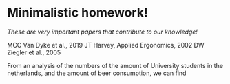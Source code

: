 # Minimalistic homework!

*These are very important papers that contribute to our knowledge!*

MCC Van Dyke et al., 2019
JT Harvey, Applied Ergonomics, 2002
DW Ziegler et al., 2005

From an analysis of the numbers of the amount of University students in the netherlands, and the amount of beer consumption, we can find

